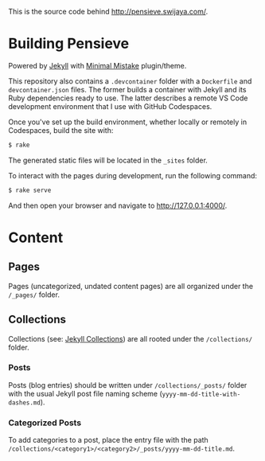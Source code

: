 This is the source code behind http://pensieve.swijaya.com/.

# Building Pensieve

Powered by [Jekyll](https://jekyllrb.com/) with
[Minimal Mistake](https://mmistakes.github.io/minimal-mistakes/docs/quick-start-guide/)
plugin/theme.

This repository also contains a `.devcontainer` folder with a `Dockerfile`
and `devcontainer.json` files. The former builds a container with Jekyll and its
Ruby dependencies ready to use. The latter describes a remote VS Code
development environment that I use with GitHub Codespaces.

Once you've set up the build environment, whether locally or remotely in
Codespaces, build the site with:

```sh
$ rake
```

The generated static files will be located in the `_sites` folder.

To interact with the pages during development, run the following command:

```sh
$ rake serve
```

And then open your browser and navigate to http://127.0.0.1:4000/.

# Content

## Pages

Pages (uncategorized, undated content pages) are all organized under the
`/_pages/` folder.

## Collections

Collections (see: [Jekyll Collections](https://jekyllrb.com/docs/collections/))
are all rooted under the `/collections/` folder.

### Posts

Posts (blog entries) should be written under `/collections/_posts/` folder with
the usual Jekyll post file naming scheme (`yyyy-mm-dd-title-with-dashes.md`).

### Categorized Posts

To add categories to a post, place the entry file with the path
`/collections/<category1>/<category2>/_posts/yyyy-mm-dd-title.md`.
